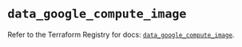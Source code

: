 # `data_google_compute_image`

Refer to the Terraform Registry for docs: [`data_google_compute_image`](https://registry.terraform.io/providers/hashicorp/google/6.29.0/docs/data-sources/compute_image).
